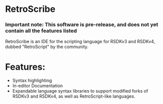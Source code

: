 # RetroScribe
### Important note: This software is pre-release, and does not yet contain all the features listed
RetroScribe is an IDE for the scripting language for RSDKv3 and RSDKv4, dubbed "RetroScript" by the community.

# Features:
* Syntax highlighting
* In-editor Documentation 
* Expandable language syntax libraries to support modified forks of RSDKv3 and RSDKv4, as well as RetroScript-like languages. 
